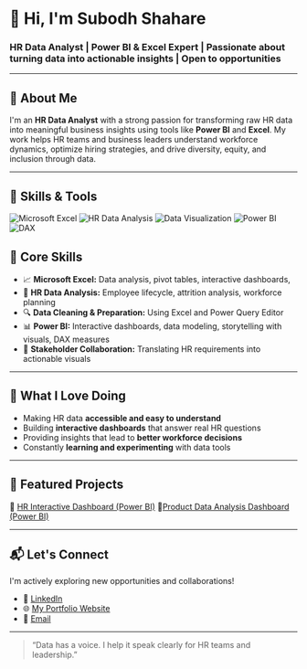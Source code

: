 # 👋 Hi, I'm Subodh Shahare

### **HR Data Analyst | Power BI & Excel Expert | Passionate about turning data into actionable insights | Open to opportunities**

---

## 💼 About Me

I'm an **HR Data Analyst** with a strong passion for transforming raw HR data into meaningful business insights using tools like **Power BI** and **Excel**. My work helps HR teams and business leaders understand workforce dynamics, optimize hiring strategies, and drive diversity, equity, and inclusion through data.

---

## 🚀 Skills & Tools

![Microsoft Excel](https://img.shields.io/badge/Excel-217346?style=for-the-badge&logo=microsoftexcel&logoColor=white)
![HR Data Analysis](https://img.shields.io/badge/HR%20Data%20Analysis-6A5ACD?style=for-the-badge&logo=databricks&logoColor=white)
![Data Visualization](https://img.shields.io/badge/Data%20Visualization-FF6F00?style=for-the-badge)
![Power BI](https://img.shields.io/badge/Power%20BI-F2C811?style=for-the-badge&logo=powerbi&logoColor=black)
![DAX](https://img.shields.io/badge/DAX-0E76A8?style=for-the-badge&logo=data&logoColor=white)


## 🔧 Core Skills

- 📈 **Microsoft Excel:** Data analysis, pivot tables, interactive dashboards, 
- 🧠 **HR Data Analysis:** Employee lifecycle, attrition analysis, workforce planning  
- 🔍 **Data Cleaning & Preparation:** Using Excel and Power Query Editor
- 📊 **Power BI:** Interactive dashboards, data modeling, storytelling with visuals, DAX measures
- 🤝 **Stakeholder Collaboration:** Translating HR requirements into actionable visuals  

---

## 🚀 What I Love Doing

- Making HR data **accessible and easy to understand**
- Building **interactive dashboards** that answer real HR questions
- Providing insights that lead to **better workforce decisions**
- Constantly **learning and experimenting** with data tools

---

## 📂 Featured Projects

🔹 [HR Interactive Dashboard (Power BI)](https://github.com/SubodhS-Projects/HR-Interactive-Dashboard)
🔹[Product Data Analysis Dashboard (Power BI)](https://github.com/SubodhS-Projects/Product-Data-Analysis)

---

## 📬 Let's Connect

I'm actively exploring new opportunities and collaborations!

- 🔗 [LinkedIn](https://www.linkedin.com/in/subodhshahare)  
- 🌐 [My Portfolio Website](https://subodh-s.my.canva.site/home)  
- 📧 [Email](mailto:Subodh.shahare@gmail.com)

---

> “Data has a voice. I help it speak clearly for HR teams and leadership.”

